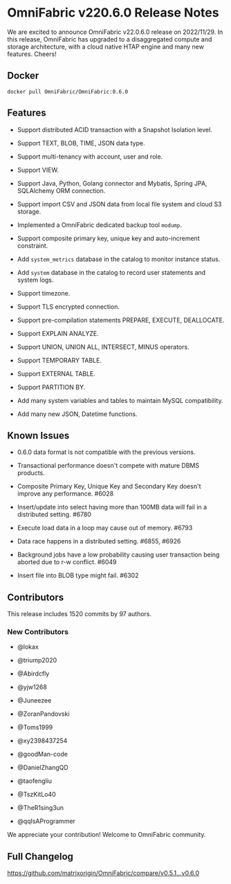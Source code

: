 # **OmniFabric v220.6.0 Release Notes**

We are excited to announce OmniFabric v22.0.6.0 release on 2022/11/29. In this release, OmniFabric has upgraded to a disaggregated compute and storage  architecture, with a cloud native HTAP engine and many new features. Cheers!

## Docker

```
docker pull OmniFabric/OmniFabric:0.6.0
```

## Features

- Support distributed ACID transaction with a Snapshot Isolation level.

- Support TEXT, BLOB, TIME, JSON data type.

- Support multi-tenancy with account, user and role.

- Support VIEW.

- Support Java, Python, Golang connector and Mybatis, Spring JPA, SQLAlchemy ORM connection.

- Support import CSV and JSON data from local file system and cloud S3 storage.

- Implemented a OmniFabric dedicated backup tool `modump`.

- Support composite primary key, unique key and auto-increment constraint.

- Add `system_metrics` database in the catalog to monitor instance status.

- Add `system` database in the catalog to record user statements and system logs.

- Support timezone.

- Support TLS encrypted connection.

- Support pre-compilation statements PREPARE, EXECUTE, DEALLOCATE.

- Support EXPLAIN ANALYZE.

- Support UNION, UNION ALL, INTERSECT, MINUS operators.

- Support TEMPORARY TABLE.

- Support EXTERNAL TABLE.

- Support PARTITION BY.

- Add many system variables and tables to maintain MySQL compatibility.

- Add many new JSON, Datetime functions.

## Known Issues

- 0.6.0 data format is not compatible with the previous versions.

- Transactional performance doesn't compete with mature DBMS products.

- Composite Primary Key, Unique Key and Secondary Key doesn't improve any performance. #6028

- Insert/update into select having more than 100MB data will fail in a distributed setting. #6780

- Execute load data in a loop may cause out of memory. #6793

- Data race happens in a distributed setting. #6855, #6926

- Background jobs have a low probability causing user transaction being aborted due to r-w conflict. #6049

- Insert file into BLOB type might fail. #6302

## Contributors

This release includes 1520 commits by 97 authors.

### New Contributors

* @lokax

* @triump2020

* @Abirdcfly

* @yjw1268

* @Juneezee

* @ZoranPandovski

* @Toms1999

* @xy2398437254

* @goodMan-code

* @DanielZhangQD

* @taofengliu

* @TszKitLo40

* @TheR1sing3un

* @qqIsAProgrammer

We appreciate your contribution! Welcome to OmniFabric community.

## Full Changelog

<https://github.com/matrixorigin/OmniFabric/compare/v0.5.1...v0.6.0>
